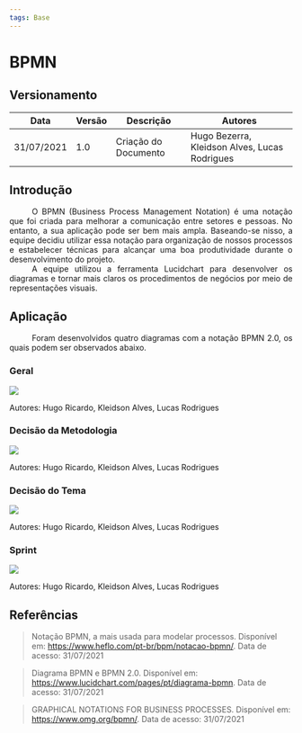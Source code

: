 ```yaml
---
tags: Base
---
```


# BPMN

## Versionamento
| Data | Versão | Descrição | Autores |
| -------- | -------- | -------- | ---|
|  31/07/2021   |  1.0    |  Criação do Documento    | Hugo Bezerra, Kleidson Alves, Lucas Rodrigues 

## Introdução

<div style="text-indent: 40px; text-align: justify">
O BPMN (Business Process Management Notation) é uma notação que foi criada para melhorar a comunicação entre setores e pessoas. No entanto, a sua aplicação pode ser bem mais ampla. Baseando-se nisso, a equipe decidiu utilizar essa notação para organização de nossos processos e estabelecer técnicas para alcançar uma boa produtividade durante o desenvolvimento do projeto.
</div>

<div style="text-indent: 40px; text-align: justify">
A equipe utilizou a ferramenta Lucidchart para desenvolver os diagramas e tornar mais claros os procedimentos de negócios por meio de representações visuais.
</div>

## Aplicação 

<div style="text-indent: 40px; text-align: justify">
Foram desenvolvidos quatro diagramas com a notação BPMN 2.0, os quais podem ser observados abaixo. 
</div>

### Geral
![](https://i.imgur.com/8xjFqiV.png)

Autores: Hugo Ricardo, Kleidson Alves, Lucas Rodrigues

### Decisão da Metodologia

![](https://i.imgur.com/snaXgUZ.png)

Autores: Hugo Ricardo, Kleidson Alves, Lucas Rodrigues

### Decisão do Tema

![](https://i.imgur.com/3LTERvP.png)

Autores: Hugo Ricardo, Kleidson Alves, Lucas Rodrigues

### Sprint

![](https://i.imgur.com/BUXdnYu.png)

Autores: Hugo Ricardo, Kleidson Alves, Lucas Rodrigues

## Referências

> Notação BPMN, a mais usada para modelar processos. Disponível em:
https://www.heflo.com/pt-br/bpm/notacao-bpmn/. Data de acesso: 31/07/2021

> Diagrama BPMN e BPMN 2.0. Disponível em: https://www.lucidchart.com/pages/pt/diagrama-bpmn. Data de acesso: 31/07/2021

> GRAPHICAL NOTATIONS FOR BUSINESS PROCESSES. Disponível em: https://www.omg.org/bpmn/. Data de acesso: 31/07/2021
